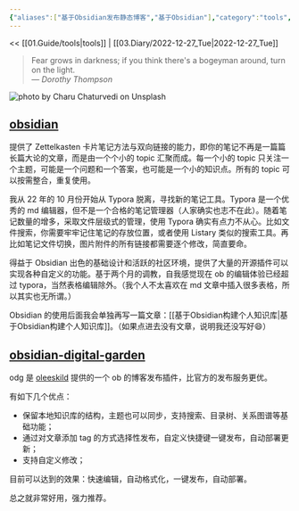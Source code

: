```yaml
---
{"aliases":["基于Obsidian发布静态博客","基于Obsidian"],"category":"tools","tags":["obsidian","digital garden"],"status":"init","link":"NA","date created":"2022-12-27 Tue 23:02:54","date modified":"2023-01-02 Mon 16:45:40","dg-publish":true,"permalink":"/02-blog/tools/obsidian/","dgPassFrontmatter":true}
---
```



<< [[01.Guide/tools\|tools]] | [[03.Diary/2022-12-27_Tue\|2022-12-27_Tue]]

> Fear grows in darkness; if you think there's a bogeyman around, turn on the light.  
> — <cite>Dorothy Thompson</cite>

![photo by Charu Chaturvedi on Unsplash](https://images.unsplash.com/photo-1533253807400-53e0830db407?crop=entropy&cs=tinysrgb&fm=jpg&ixid=MnwzNjM5Nzd8MHwxfHJhbmRvbXx8fHx8fHx8fDE2NzIxNTMzOTM&ixlib=rb-4.0.3&q=80&w=200&h=200)

## [obsidian](https://obsidian.md)

提供了 Zettelkasten 卡片笔记方法与双向链接的能力，即你的笔记不再是一篇篇长篇大论的文章，而是由一个个小的 topic 汇聚而成。每一个小的 topic 只关注一个主题，可能是一个问题和一个答案，也可能是一个小的知识点。所有的 topic 可以按需整合，重复使用。

我从 22 年的 10 月份开始从 Typora 脱离，寻找新的笔记工具。Typora 是一个优秀的 md 编辑器，但不是一个合格的笔记管理器（人家确实也志不在此）。随着笔记数量的增多，采取文件层级式的管理，使用 Typora 确实有点力不从心。比如文件搜索，你需要牢牢记住笔记的存放位置，或者使用 Listary 类似的搜索工具。再比如笔记文件切换，图片附件的所有链接都需要逐个修改，简直要命。

得益于 Obsidian 出色的基础设计和活跃的社区环境，提供了大量的开源插件可以实现各种自定义的功能。基于两个月的调教，自我感觉现在 ob 的编辑体验已经超过 typora，当然表格编辑除外。（我个人不太喜欢在 md 文章中插入很多表格，所以其实也无所谓。）

Obsidian 的使用后面我会单独再写一篇文章：[[基于Obsidian构建个人知识库\|基于Obsidian构建个人知识库]]。（如果点进去没有文章，说明我还没写好😄）

## [obsidian-digital-garden](https://github.com/oleeskild/obsidian-digital-garden)

odg 是 [oleeskild](https://github.com/oleeskild) 提供的一个 ob 的博客发布插件，比官方的发布服务更优。

有如下几个优点：
- 保留本地知识库的结构，主题也可以同步，支持搜索、目录树、关系图谱等基础功能；
- 通过对文章添加 tag 的方式选择性发布，自定义快捷键一键发布，自动部署更新；
- 支持自定义修改；


目前可以达到的效果：快速编辑，自动格式化，一键发布，自动部署。

总之就非常好用，强力推荐。
